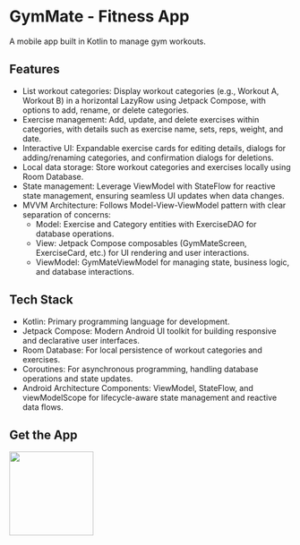 # GymMate - Fitness App
A mobile app built in Kotlin to manage gym workouts.

## Features
- List workout categories: Display workout categories (e.g., Workout A, Workout B) in a horizontal LazyRow using Jetpack Compose, with options to add, rename, or delete categories.
- Exercise management: Add, update, and delete exercises within categories, with details such as exercise name, sets, reps, weight, and date.
- Interactive UI: Expandable exercise cards for editing details, dialogs for adding/renaming categories, and confirmation dialogs for deletions.
- Local data storage: Store workout categories and exercises locally using Room Database.
- State management: Leverage ViewModel with StateFlow for reactive state management, ensuring seamless UI updates when data changes.
- MVVM Architecture: Follows Model-View-ViewModel pattern with clear separation of concerns:
  -  Model: Exercise and Category entities with ExerciseDAO for database operations.
  -  View: Jetpack Compose composables (GymMateScreen, ExerciseCard, etc.) for UI rendering and user interactions.
  -  ViewModel: GymMateViewModel for managing state, business logic, and database interactions.

## Tech Stack
- Kotlin: Primary programming language for development.
- Jetpack Compose: Modern Android UI toolkit for building responsive and declarative user interfaces.
- Room Database: For local persistence of workout categories and exercises.
- Coroutines: For asynchronous programming, handling database operations and state updates.
- Android Architecture Components: ViewModel, StateFlow, and viewModelScope for lifecycle-aware state management and reactive data flows.

## Get the App
<a href="https://play.google.com/store/apps/details?id=com.juliocezar.gymmate&hl=pt_BR">
  <img src="https://play.google.com/intl/pt-BR_br/badges/static/images/badges/pt-br_badge_web_generic.png" width="150">
</a>
